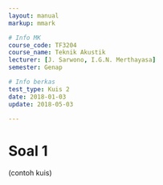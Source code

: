 ```yaml
---
layout: manual
markup: mmark

# Info MK
course_code: TF3204
course_name: Teknik Akustik
lecturer: [J. Sarwono, I.G.N. Merthayasa]
semester: Genap

# Info berkas
test_type: Kuis 2
date: 2018-01-03
update: 2018-05-03

---
```


# Soal 1

(contoh kuis)
